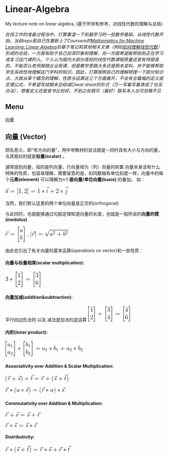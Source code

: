 # Linear-Algebra
My lecture note on linear algebra. (基于所学和参考，对线性代数的理解与总结)

_在找工作的准备过程当中，打算重温一下机器学习的一些数学基础，从线性代数开始。当前repo是自己在重新上了Coursera的[Mathematics for Machine Learning: Linear Algebra](https://www.coursera.org/learn/linear-algebra-machine-learning/home/welcome)后基于笔记和其他相关文章（例如[如何理解线性代数](https://www.zhihu.com/question/20534668)）形成的总结，一方面有助于自己加深印象和理解，另一方面希望能帮助到正在学习或复习这门课的人。个人认为国内大部分高校的线性代数课程质量还是有待提高的，不能否认老师兢兢业业授课，但是教学思路大多还是照本宣科，并不能够帮助学生系统性地理解这门学科的知识。因此，打算按照自己的理解梳理一下部分知识点，大致从某个概念的理解，性质与运算这三个方面展开，不会有全篇幅的定义或定理公式，不希望写成期末总结或Cheat sheet的形式（万一写着写着真成了也没办法），想看定义还是查书比较好。不到之处既可（最好）联系本人也可忽略不见_

## Menu
[向量](https://github.com/Leoni71/Linear-Algebra#%E5%90%91%E9%87%8F-vector)

## 向量 (Vector)
顾名思义，即“有方向的量”，用中学教材的说法就是--同时具有大小与方向的量，与其相对的就是**标量(scalar)** 。

通常提到向量，指的是列向量，行向量视为（列）向量的转置
向量本身没有什么特殊的性质，也容易理解，需要留意的是，如同数轴有单位刻度一样，向量中的每个**元素(element)** 可以理解为n个**基向量/单位向量(basis)** 的叠加。
如：

![image](https://github.com/Leoni71/Linear-Algebra/blob/master/img/1.1.png)

当然，我们默认这里的两个单位向量是正交的(orthogonal)

与此同时，也就能够通过勾股定理知道向量的长度，也就是一般所说的**向量的模(modulus)** 

![image](https://github.com/Leoni71/Linear-Algebra/blob/master/img/1.0.png)

由此也引出了有关向量的基本运算(operations on vector)和一些性质：

#### 向量与标量相乘(scalar multiplication):

![image](https://github.com/Leoni71/Linear-Algebra/blob/master/img/1.2.png)

#### 向量加减(addition&subtraction):

平行四边形法则 以及 减法是加法的逆运算
![image](https://github.com/Leoni71/Linear-Algebra/blob/master/img/1.3.png)

#### 内积(inner product): 

![image](https://github.com/Leoni71/Linear-Algebra/blob/master/img/1.4.png)

#### Associativity over Addition & Scalar Multiplication: 

![image](https://github.com/Leoni71/Linear-Algebra/blob/master/img/1.5.png)

![image](https://github.com/Leoni71/Linear-Algebra/blob/master/img/1.6.png)

#### Commutativity over Addition & Multiplication:

![image](https://github.com/Leoni71/Linear-Algebra/blob/master/img/1.7.png)

![image](https://github.com/Leoni71/Linear-Algebra/blob/master/img/1.8.png)

#### Distributivity:

![image](https://github.com/Leoni71/Linear-Algebra/blob/master/img/1.9.png)

